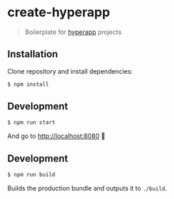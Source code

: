# create-hyperapp
> Boilerplate for [hyperapp](https://github.com/hyperapp/hyperapp) projects

## Installation

Clone repository and install dependencies:

```sh
$ npm install
```

## Development

```sh
$ npm run start
```

And go to [http://localhost:8080](http://localhost:8080) :tada:

## Development

```sh
$ npm run build
```

Builds the production bundle and outputs it to `./build`.